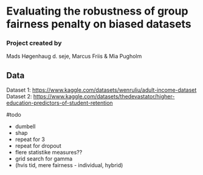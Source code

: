 # Evaluating the robustness of group fairness penalty on biased datasets
### Project created by 
Mads Høgenhaug d. seje, Marcus Friis & Mia Pugholm

## Data

Dataset 1: https://www.kaggle.com/datasets/wenruliu/adult-income-dataset \
Dataset 2: https://www.kaggle.com/datasets/thedevastator/higher-education-predictors-of-student-retention

#todo 
- dumbell
- shap
- repeat for 3
- repeat for dropout
- flere statistike measures??
- grid search for gamma
- (hvis tid, mere fairness - individual, hybrid)
